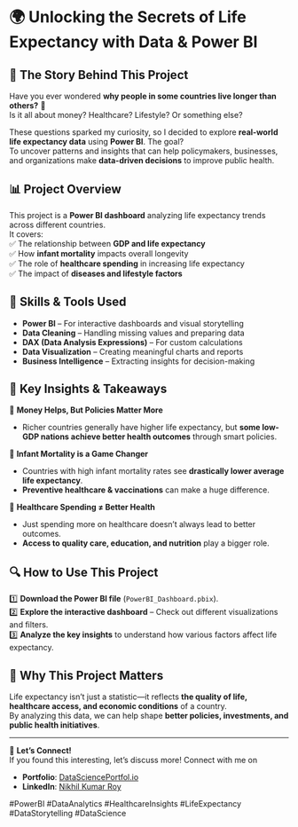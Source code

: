 # 🌍 Unlocking the Secrets of Life Expectancy with Data & Power BI  

## 📖 The Story Behind This Project  

Have you ever wondered **why people in some countries live longer than others?** 🤔  
Is it all about money? Healthcare? Lifestyle? Or something else?  

These questions sparked my curiosity, so I decided to explore **real-world life expectancy data** using **Power BI**. The goal?  
To uncover patterns and insights that can help policymakers, businesses, and organizations make **data-driven decisions** to improve public health.  

## 📊 Project Overview  

This project is a **Power BI dashboard** analyzing life expectancy trends across different countries.  
It covers:  
✅ The relationship between **GDP and life expectancy**  
✅ How **infant mortality** impacts overall longevity  
✅ The role of **healthcare spending** in increasing life expectancy  
✅ The impact of **diseases and lifestyle factors**  

## 🚀 Skills & Tools Used  

- **Power BI** – For interactive dashboards and visual storytelling  
- **Data Cleaning** – Handling missing values and preparing data  
- **DAX (Data Analysis Expressions)** – For custom calculations  
- **Data Visualization** – Creating meaningful charts and reports  
- **Business Intelligence** – Extracting insights for decision-making  

## 📌 Key Insights & Takeaways  

🔹 **Money Helps, But Policies Matter More**  
   - Richer countries generally have higher life expectancy, but **some low-GDP nations achieve better health outcomes** through smart policies.  

🔹 **Infant Mortality is a Game Changer**  
   - Countries with high infant mortality rates see **drastically lower average life expectancy**.  
   - **Preventive healthcare & vaccinations** can make a huge difference.  

🔹 **Healthcare Spending ≠ Better Health**  
   - Just spending more on healthcare doesn’t always lead to better outcomes.  
   - **Access to quality care, education, and nutrition** play a bigger role.  


## 🔍 How to Use This Project  

1️⃣ **Download the Power BI file** (`PowerBI_Dashboard.pbix`).  
2️⃣ **Explore the interactive dashboard** – Check out different visualizations and filters.  
3️⃣ **Analyze the key insights** to understand how various factors affect life expectancy.  

## 🌟 Why This Project Matters  

Life expectancy isn’t just a statistic—it reflects **the quality of life, healthcare access, and economic conditions** of a country.  
By analyzing this data, we can help shape **better policies, investments, and public health initiatives**.  


---

🔗 **Let’s Connect!**  
If you found this interesting, let’s discuss more! Connect with me on
- **Portfolio**: [DataSciencePortfol.io](https://www.datascienceportfol.io/nikhilroy744)  
- **LinkedIn**: [Nikhil Kumar Roy](https://www.linkedin.com/in/nikhil-kumar-roy/)    

#PowerBI #DataAnalytics #HealthcareInsights #LifeExpectancy #DataStorytelling #DataScience  

